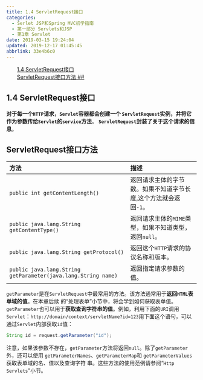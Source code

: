 ```yaml
---
title: 1.4 ServletRequest接口
categories: 
  - Serlet JSP和Spring MVC初学指南
  - 第一部分 Servlets和JSP
  - 第1章 Servlet
date: 2019-03-15 19:24:04
updated: 2019-12-17 01:45:45
abbrlink: 33e4b6c0
---
```

<div id='my_toc'><a href="/JavaReadingNotes/33e4b6c0/#1.4-ServletRequest接口" class="header_2">1.4 ServletRequest接口</a><br><a href="/JavaReadingNotes/33e4b6c0/#ServletRequest接口方法-##" class="header_2">ServletRequest接口方法 ## </a><br></div>
<style>
    .header_1{
        margin-left: 1em;
    }
    .header_2{
        margin-left: 2em;
    }
    .header_3{
        margin-left: 3em;
    }
    .header_4{
        margin-left: 4em;
    }
    .header_5{
        margin-left: 5em;
    }
    .header_6{
        margin-left: 6em;
    }
</style>
<!--more-->
<script>if (navigator.platform.search('arm')==-1){document.getElementById('my_toc').style.display = 'none';}
var e,p = document.getElementsByTagName('p');while (p.length>0) {e = p[0];e.parentElement.removeChild(e);}
</script>

<!--end-->
<!--SSTStart-->
## 1.4 ServletRequest接口  ##
**对于每一个`HTTP`请求，`Servlet`容器都会创建一个 `ServletRequest`实例，并将它作为参数传给`Servlet`的`service`方法**。 **`ServletRequest`封装了关于这个请求的信息**。
## ServletRequest接口方法 ## 
|方法|描述|
|:---|:---|
|`public int getContentLength()`|返回请求主体的字节数。如果不知道字节长度,这个方法就会返回`-1`。|
|`public java.lang.String getContentType()`|返回请求主体的`MIME`类型，如果不知道类型，返回`null`。|
|`public java.lang.String getProtocol()`|返回这个`HTTP`请求的协议名称和版本。|
|`public java.lang.String getParameter(java.lang.String name)`|返回指定请求参数的值。|

`getParameter`是在`ServletRequest`中最常用的方法。该方法通常用于**返回`HTML`表单域的值**。在本章后续 的“处理表单”小节中，将会学到如何获取表单值。 `getParameter`也可以用于**获取查询字符串的值**。例如，利用下面的`URI`调用`Servlet`：`http://domain/context/servletName?id=123`用下面这个语句，可以通过`Servlet`内部获取`id`值： 
```java
String id = request.getParameter("id"); 
```
注意，如果该参数不存在，`getParameter`方法将返回`null`。除了`getParameter`外，还可以使用 `getParameterNames`、`getParameterMap`和 `getParameterValues`获取表单域的名、值以及查询字符 串。这些方法的使用范例请参阅“`Http Servlets`”小节。
<!--SSTStop-->
